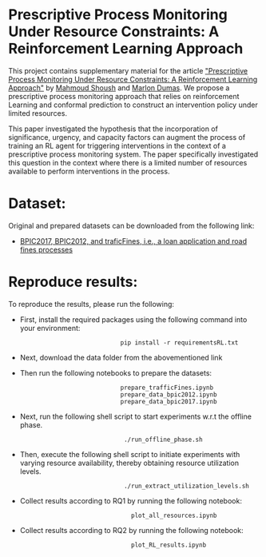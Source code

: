 # Prescriptive Process Monitoring Under Resource Constraints: A Reinforcement Learning Approach

This project contains supplementary material for the article ["Prescriptive Process Monitoring Under Resource Constraints: A Reinforcement Learning Approach"](https://arxiv.org/abs/2307.06564) by [Mahmoud Shoush](https://scholar.google.com/citations?user=Jw4rBlkAAAAJ&hl=en) and [Marlon Dumas](https://kodu.ut.ee/~dumas/). We propose a prescriptive process monitoring approach that relies on reinforcement Learning and conformal prediction to construct an intervention policy under limited resources. 

This paper investigated the hypothesis that the incorporation of significance, urgency, and capacity factors can augment the process of training an RL agent for triggering interventions in the context of a prescriptive process monitoring system. The paper specifically investigated this question in the context where there is a limited number of resources available to perform interventions in the process.



# Dataset: 
Original and prepared datasets can be downloaded from the following link:
* [BPIC2017, BPIC2012, and traficFines, i.e., a loan application and road fines processes](https://owncloud.ut.ee/owncloud/s/5zpcwR8rtpMC7Ko)



# Reproduce results:
To reproduce the results, please run the following:

* First, install the required packages using the following command into your environment:

                                  pip install -r requirementsRL.txt

* Next, download the data folder from the abovementioned link

* Then run the following notebooks to prepare the datasets:
  
                                  prepare_trafficFines.ipynb
                                  prepare_data_bpic2012.ipynb
                                  prepare_data_bpic2017.ipynb

  
*   Next, run the following shell script to start experiments w.r.t the offline phase. 

                                     ./run_offline_phase.sh
    
*   Then, execute the following shell script to initiate experiments with varying resource availability, thereby obtaining resource utilization levels.

                                     ./run_extract_utilization_levels.sh   
 
                                     

* Collect results according to RQ1 by running the following notebook: 

                                     plot_all_resources.ipynb
                                     
* Collect results according to RQ2 by running the following notebook: 

                                     plot_RL_results.ipynb



